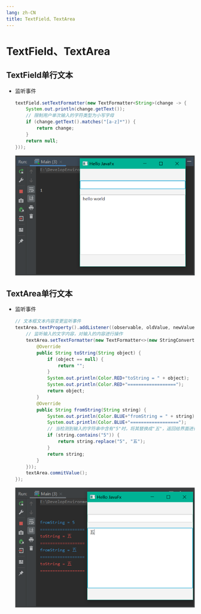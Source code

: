 ```yaml
---
lang: zh-CN
title: TextField、TextArea
---
```



# TextField、TextArea

## TextField单行文本

* 监听事件
  
    ```java
    textField.setTextFormatter(new TextFormatter<String>(change -> {  
        System.out.println(change.getText());  
        // 限制用户单次输入的字符类型为小写字母  
        if (change.getText().matches("[a-z]*")) {  
            return change;  
        }  
        return null;  
    }));
    ```
    
    ![](../assets/Pasted%20image%2020220516192248.png)

## TextArea单行文本

* 监听事件
      
    ```java
    // 文本框文本内容变更监听事件
    textArea.textProperty().addListener((observable, oldValue, newValue) -> {  
        // 监听输入的文字内容，对输入的内容进行操作  
        textArea.setTextFormatter(new TextFormatter<>(new StringConverter<String>() {  
            @Override  
            public String toString(String object) {  
                if (object == null) {  
                    return "";  
                }  
                System.out.println(Color.RED+"toString = " + object);  
                System.out.println(Color.RED+"==================");  
                return object;  
            }  
            @Override  
            public String fromString(String string) {  
                System.out.println(Color.BLUE+"fromString = " + string);  
                System.out.println(Color.BLUE+"==================");  
                // 当检测到输入的字符串中含有"5"时，将其替换成"五"，返回给界面进行显示  
                if (string.contains("5")) {  
                    return string.replace("5", "五");  
                }  
                return string;  
            }  
        }));  
        textArea.commitValue();  
    });
    ```
    
    ![](../assets/Pasted%20image%2020220516192342.png)